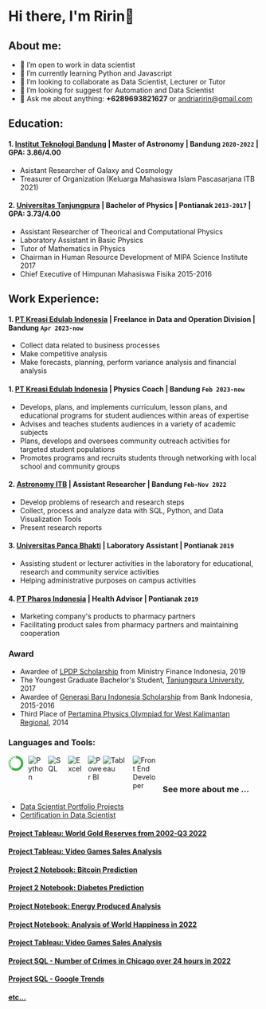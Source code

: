 # Hi there, I'm Ririn👋
## About me:
- 🔭 I’m open to work in data scientist
- 🌱 I’m currently learning Python and Javascript
- 👯 I’m looking to collaborate as Data Scientist, Lecturer or Tutor
- 🤔 I’m looking for suggest for Automation and Data Scientist
- 💬 Ask me about anything: **+6289693821627** or andriaririn@gmail.com

## Education:

#### 1. [Institut Teknologi Bandung](https://www.itb.ac.id/) | Master of Astronomy | Bandung `2020-2022` | GPA: 3.86/4.00
   - Asistant Researcher of Galaxy and Cosmology
   - Treasurer of Organization (Keluarga Mahasiswa Islam Pascasarjana ITB 2021)
 #### 2. [Universitas Tanjungpura](https://untan.ac.id/) | Bachelor of Physics | Pontianak `2013-2017` | GPA: 3.73/4.00
   - Assistant Researcher of Theorical and Computational Physics
   - Laboratory Assistant in Basic Physics
   - Tutor of Mathematics in Physics
   - Chairman in Human Resource Development of MIPA Science Institute 2017
   - Chief Executive of Himpunan Mahasiswa Fisika 2015-2016
   

## Work Experience:
#### 1. [PT Kreasi Edulab Indonesia](https://edulab.co.id/) | Freelance in Data and Operation Division | Bandung `Apr 2023-now`
   - Collect data related to business processes
   - Make competitive analysis
   - Make forecasts, planning, perform variance analysis and financial analysis
#### 1. [PT Kreasi Edulab Indonesia](https://edulab.co.id/) | Physics Coach | Bandung `Feb 2023-now`
   - Develops, plans, and implements curriculum, lesson plans, and educational programs for student audiences within areas of expertise
   - Advises and teaches students audiences in a variety of academic subjects
   - Plans, develops and oversees community outreach activities for targeted student populations
   - Promotes programs and recruits students through networking with local school and community groups
#### 2. [Astronomy ITB](https://www.as.itb.ac.id/id/) | Assistant Researcher | Bandung `Feb-Nov 2022`
   - Develop problems of research and research steps
   - Collect, process and analyze data with SQL, Python, and Data Visualization Tools
   - Present research reports
#### 3. [Universitas Panca Bhakti](https://upb.ac.id/) | Laboratory Assistant | Pontianak `2019`
   - Assisting student or lecturer activities in the laboratory for educational, research and community service activities
   - Helping administrative purposes on campus activities
#### 4. [PT Pharos Indonesia](http://www.pharos.co.id/) | Health Advisor | Pontianak `2019`
   - Marketing company's products to pharmacy partners
   - Facilitating product sales from pharmacy partners and maintaining cooperation

### Award
- Awardee of [LPDP Scholarship](https://lpdp.kemenkeu.go.id/en/) from Ministry Finance Indonesia, 2019
- The Youngest Graduate Bachelor's Student, [Tanjungpura University](https://untan.ac.id/), 2017
- Awardee of [Generasi Baru Indonesia Scholarship](https://www.generasibaruindonesia.com/beasiswa) from Bank Indonesia, 2015-2016
- Third Place of [Pertamina Physics Olympiad for West Kalimantan Regional](https://pertamina.com/id/osn-pertamina), 2014

### Languages and Tools:

[<img align="left" alt="Anaconda" width="30px" src="https://github.com/devicons/devicon/blob/v2.15.1/icons/anaconda/anaconda-original.svg" style="padding-right:10px;" />][webdev]
[<img align="left" alt="Python" width="30px" src="https://upload.wikimedia.org/wikipedia/commons/thumb/c/c3/Python-logo-notext.svg/110px-Python-logo-notext.svg.png?20100317150552" style="padding-right:10px;" />][webdev]
[<img align="left" alt="SQL" width="30px" src="https://upload.wikimedia.org/wikipedia/commons/8/87/Sql_data_base_with_logo.png" style="padding-right:10px;" />][webdev]
[<img align="left" alt="Excel" width="30px" src="https://is2-ssl.mzstatic.com/image/thumb/Purple126/v4/a8/fd/5a/a8fd5a84-c6f1-355f-3b9f-6e86598efaa3/XCEL.png/1200x630bb.png" style="padding-right:10px;" />][webdev]
[<img align="left" alt="Power BI" width="30px" src="https://powerbi.microsoft.com/pictures/application-logos/svg/powerbi.svg" style="padding-right:0px;" />][webdev]
[<img align="left" alt="Tableau" width="50px" src="https://logos-world.net/wp-content/uploads/2021/10/Tableau-Symbol.png" style="padding-right:10px;" />][webdev]
[<img align="left" alt="Front End Developer" width="50px" src="https://www.freepnglogos.com/uploads/html5-logo-png/html5-logo-best-web-design-psd-html-cms-development-ecommerce-6.png" style="padding-right:10px;" />][webdev]
<br />
<br />

### See more about me ...
- [Data Scientist Portfolio Projects](https://github.com/Rinandriyani)
- [Certification in Data Scientist](https://github.com/Rinandriyani/Project-Data/tree/main/Kaggle)


#### [Project Tableau: World Gold Reserves from 2002-Q3 2022](https://public.tableau.com/app/profile/ririn.andriyani/viz/WorldGoldReservesfrom2002-Q32022/Dashboard1)

#### [Project Tableau: Video Games Sales Analysis](https://public.tableau.com/app/profile/ririn.andriyani/viz/VideoGamesSalesAnalysis_16738623051770/Dashboard1#1)

#### [Project 2 Notebook: Bitcoin Prediction](https://nbviewer.org/github/Rinandriyani/Ririn_Andriyani/blob/main/Project%20Notebook/Bitcoin_Prediction.ipynb)

#### [Project 2 Notebook: Diabetes Prediction](https://nbviewer.org/github/Rinandriyani/Project-Data/blob/main/Project%20Notebook/Diabetes%20Prediction.ipynb)

#### [Project Notebook: Energy Produced Analysis](https://github.com/Rinandriyani/Project-Data/blob/main/Project%20Notebook/Energy%20Produced_1.ipynb)

#### [Project Notebook: Analysis of World Happiness in 2022](https://nbviewer.org/github/Rinandriyani/Ririn_Andriyani/blob/main/Project%20Notebook/World%20Happines%20Report%202022.ipynb)

#### [Project Tableau: Video Games Sales Analysis](https://public.tableau.com/app/profile/ririn.andriyani/viz/VideoGamesSalesAnalysis_16738623051770/Dashboard1#1)

#### [Project SQL - Number of Crimes in Chicago over 24 hours in 2022](https://github.com/Rinandriyani/Project-Data/blob/main/SQL/CRIME%20ACCUMULATION.txt)

#### [Project SQL - Google Trends](https://github.com/Rinandriyani/Project-Data/blob/main/SQL/GOOGLE%20TRENDS.txt)

#### [etc...](https://github.com/Rinandriyani?tab=repositories)

[webdev]: https://github.com/Rinandriyani
